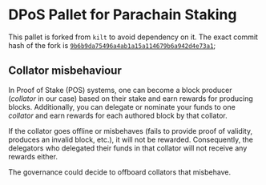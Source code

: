 # DPoS Pallet for Parachain Staking

This pallet is forked from `kilt` to avoid dependency on it. The exact commit hash of the fork is [`9b6b9da75496a4ab1a15a114679b6a942d4e73a1`](https://github.com/KILTprotocol/kilt-node/tree/9b6b9da75496a4ab1a15a114679b6a942d4e73a1);

## Collator misbehaviour

In Proof of Stake (POS) systems, one can become a block producer (_collator_ in our case) based on their stake and earn rewards for producing blocks. Additionally, you can delegate or nominate your funds to one _collator_ and earn rewards for each authored block by that collator.

If the collator goes offline or misbehaves (fails to provide proof of validity, produces an invalid block, etc.), it will not be rewarded. Consequently, the delegators who delegated their funds in that collator will not receive any rewards either.

The governance could decide to offboard collators that misbehave.